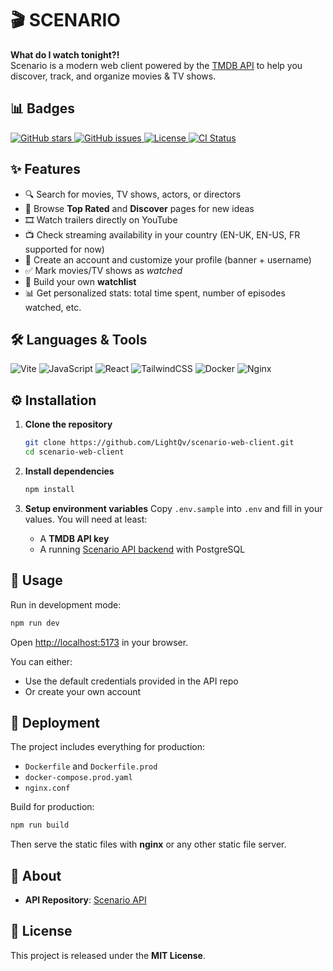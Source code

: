 # 🎬 SCENARIO

**What do I watch tonight?!**  
Scenario is a modern web client powered by the [TMDB API](https://www.themoviedb.org/documentation/api) to help you discover, track, and organize movies & TV shows.

## 📊 Badges

<p align="left">
  <a href="https://github.com/LightQv/scenario-web-client/stargazers">
    <img src="https://img.shields.io/github/stars/LightQv/scenario-web-client?style=for-the-badge&logo=github" alt="GitHub stars"/>
  </a>
  <a href="https://github.com/LightQv/scenario-web-client/issues">
    <img src="https://img.shields.io/github/issues/LightQv/scenario-web-client?style=for-the-badge&logo=github" alt="GitHub issues"/>
  </a>
  <a href="https://github.com/LightQv/scenario-web-client/blob/main/LICENSE">
    <img src="https://img.shields.io/github/license/LightQv/scenario-web-client?style=for-the-badge" alt="License"/>
  </a>
  <a href="https://github.com/LightQv/scenario-web-client/actions">
    <img src="https://img.shields.io/github/actions/workflow/status/LightQv/scenario-web-client/.github/workflows/prod-web-client-docker.yaml?style=for-the-badge&logo=github" alt="CI Status"/>
  </a>
</p>

## ✨ Features

- 🔍 Search for movies, TV shows, actors, or directors
- 🌟 Browse **Top Rated** and **Discover** pages for new ideas
- 🎞️ Watch trailers directly on YouTube
- 📺 Check streaming availability in your country (EN-UK, EN-US, FR supported for now)
- 👤 Create an account and customize your profile (banner + username)
- ✅ Mark movies/TV shows as _watched_
- 📂 Build your own **watchlist**
- 📊 Get personalized stats: total time spent, number of episodes watched, etc.

## 🛠️ Languages & Tools

![Vite](https://img.shields.io/badge/Vite-%236646FF.svg?style=for-the-badge&logo=vite&logoColor=white)
![JavaScript](https://img.shields.io/badge/javascript-%23323330.svg?style=for-the-badge&logo=javascript&logoColor=%23F7DF1E)
![React](https://img.shields.io/badge/react-%2320232a.svg?style=for-the-badge&logo=react&logoColor=%2361DAFB)
![TailwindCSS](https://img.shields.io/badge/tailwindcss-%2338B2AC.svg?style=for-the-badge&logo=tailwind-css&logoColor=white)
![Docker](https://img.shields.io/badge/Docker-%232496ED.svg?style=for-the-badge&logo=docker&logoColor=white)
![Nginx](https://img.shields.io/badge/Nginx-%2325C65B.svg?style=for-the-badge&logo=nginx&logoColor=white)

## ⚙️ Installation

1. **Clone the repository**

   ```bash
   git clone https://github.com/LightQv/scenario-web-client.git
   cd scenario-web-client

   ```

2. **Install dependencies**

   ```bash
   npm install
   ```

3. **Setup environment variables**
   Copy `.env.sample` into `.env` and fill in your values.
   You will need at least:

   - A **TMDB API key**
   - A running [Scenario API backend](https://github.com/LightQv/scenario-api) with PostgreSQL

## 🚀 Usage

Run in development mode:

```bash
npm run dev
```

Open [http://localhost:5173](http://localhost:5173) in your browser.

You can either:

- Use the default credentials provided in the API repo
- Or create your own account

## 🐳 Deployment

The project includes everything for production:

- `Dockerfile` and `Dockerfile.prod`
- `docker-compose.prod.yaml`
- `nginx.conf`

Build for production:

```bash
npm run build
```

Then serve the static files with **nginx** or any other static file server.

## 🔗 About

- **API Repository**: [Scenario API](https://github.com/LightQv/scenario-api)

## 📜 License

This project is released under the **MIT License**.
